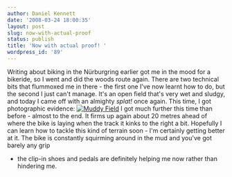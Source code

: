 ```yaml
---
author: Daniel Kennett
date: '2008-03-24 18:00:35'
layout: post
slug: now-with-actual-proof
status: publish
title: 'Now with actual proof! '
wordpress_id: '89'
---
```


Writing about biking in the Nürburgring earlier got me in the mood for a
bikeride, so I went and did the woods route again. There are two
technical bits that flummoxed me in there - the first one I've now
learnt how to do, but the second I just can't manage. It's an open field
that's very wet and sludgy, and today I came off with an almighty
*splat!* once again. This time, I got photographic evidence: [![Muddy Field](http://danielkennett.org/wp-content/uploads/2008/03/mud1.jpg)](http://danielkennett.org/wp-content/uploads/2008/03/mud1.jpg "Muddy Field")
I got much further this time than before - almost to the end. It firms
up again about 20 metres ahead of where the bike is laying when the
track it kinks to the right a bit. Hopefully I can learn how to tackle
this kind of terrain soon - I'm certainly getting better at it. The bike
is constantly squirming around in the mud and you've got barely any grip
- the clip-in shoes and pedals are definitely helping me now rather than
hindering me.
